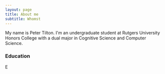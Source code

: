 ```yaml
---
layout: page
title: About me
subtitle: Whomst
---
```


My name is Peter Tilton. I'm an undergraduate student at Rutgers University Honors College with a dual major in Cognitive Science and Computer Science.

### Education

E
